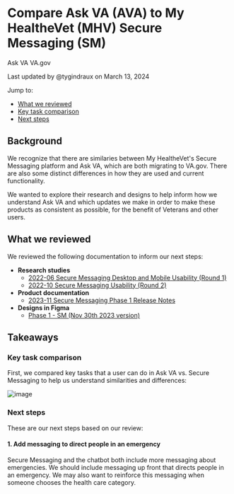 # Compare Ask VA (AVA) to My HealtheVet (MHV) Secure Messaging (SM)

Ask VA VA.gov

Last updated by @tygindraux on March 13, 2024

Jump to:
- [What we reviewed](#what-we-reviewed)
- [Key task comparison](#key-task-comparison)
- [Next steps](#next-steps)

## Background

We recognize that there are similaries between My HealtheVet's Secure Messaging platform and Ask VA, which are both migrating to VA.gov. There are also some distinct differences in how they are used and current functionality.

We wanted to explore their research and designs to help inform how we understand Ask VA and which updates we make in order to make these products as consistent as possible, for the benefit of Veterans and other users.

## What we reviewed

We reviewed the following documentation to inform our next steps:
- **Research studies**
  - [2022-06 Secure Messaging Desktop and Mobile Usability (Round 1)](https://github.com/department-of-veterans-affairs/va.gov-research-repository/issues/142#top)
  - [2022-10 Secure Messaging Usability (Round 2)](https://github.com/department-of-veterans-affairs/va.gov-research-repository/issues/187)
- **Product documentation**
  - [2023-11 Secure Messaging Phase 1 Release Notes](https://github.com/department-of-veterans-affairs/va.gov-team/blob/master/products/health-care/digital-health-modernization/mhv-to-va.gov/secure-messaging/product/phase1launch/Messages.Phase_1.overview.Before.After.pdf)
- **Designs in Figma**
  - [Phase 1 - SM (Nov 30th 2023 version)](https://www.figma.com/file/s1lAPraSoTHsevgl84SDoo/Phase-1---SM-(Nov-30th-2023-version)-%5BFigma-migration%5D?type=design&node-id=881-173601&mode=design)
 
## Takeaways

### Key task comparison

First, we compared key tasks that a user can do in Ask VA vs. Secure Messaging to help us understand similarities and differences:

![image](https://github.com/department-of-veterans-affairs/va.gov-team/blob/master/products/ask-va/research/Notes/Images/Key-task-comparison.png)

### Next steps

These are our next steps based on our review:

#### 1. Add messaging to direct people in an emergency

Secure Messaging and the chatbot both include more messaging about emergencies. We should include messaging up front that directs people in an emergency. We may also want to reinforce this messaging when someone chooses the health care category.
